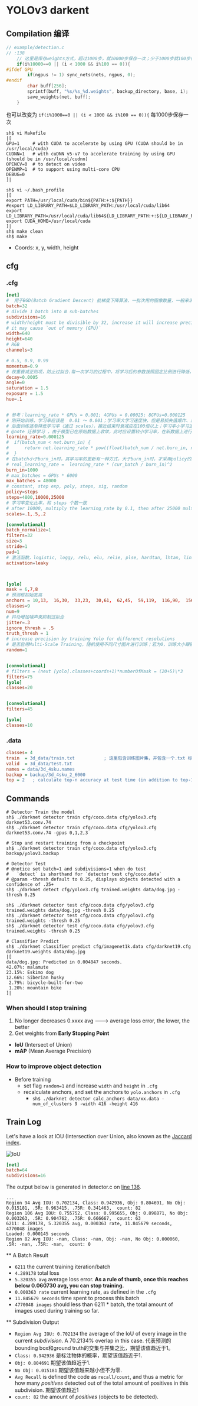 # YOLOv3 darkent

## Compilation  编译

```c
// example/detection.c
// :138
    // 这里是保存weights方式，超过1000步，就10000步保存一次；少于1000步就100步保存一次
    if(i%10000==0 || (i < 1000 && i%100 == 0)){
#ifdef GPU
        if(ngpus != 1) sync_nets(nets, ngpus, 0);
#endif
        char buff[256];
        sprintf(buff, "%s/%s_%d.weights", backup_directory, base, i);
        save_weights(net, buff);
    }
```

也可以改变为 `if(i%1000==0 || (i < 1000 && i%100 == 0)){`  每1000步保存一次

```shell
sh$ vi Makefile
|[
GPU=1     # with CUDA to accelerate by using GPU (CUDA should be in /usr/local/cuda)
CUDNN=1   # with cuDNN v5-v7 to accelerate training by using GPU (should be in /usr/local/cudnn)
OPENCV=0  # to detect on video
OPENMP=1  # to support using multi-core CPU
DEBUG=0
]|

sh$ vi ~/.bash_profile
|[
export PATH=/usr/local/cuda/bin${PATH:+:${PATH}}
#export LD_LIBRARY_PATH=$LD_LIBRARY_PATH:/usr/local/cuda/lib64
export LD_LIBRARY_PATH=/usr/local/cuda/lib64${LD_LIBRARY_PATH:+:${LD_LIBRARY_PATH}}
export CUDA_HOME=/usr/local/cuda
]|
sh$ make clean
sh$ make
```

* Coords: x, y, width, height

## cfg

### .cfg

 ```conf
[net]
#  用于BGD(Batch Gradient Descent) 批梯度下降算法，一批次用的图像数量，一般来说，在显存允许范围内尽量的大会收敛更精细，不过也可能导致收敛到局部最优解
batch=32
# divide 1 batch into N sub-batches
subdivisions=16
# width/height must be divisible by 32, increase it will increase precision
# it may cause `out of memory (GPU)`
width=640
height=640
# RGB
channels=3

# 0.5, 0.9, 0.99
momentum=0.9
# 权重衰减正则项，防止过拟合.每一次学习的过程中，将学习后的参数按照固定比例进行降低，为了防止过拟合，decay参数越大对过拟合的抑制能力越强。
decay=0.0005
angle=0
saturation = 1.5
exposure = 1.5
hue=.1


# 参考：learning_rate * GPUs = 0.001; 4GPUs = 0.00025; 8GPUs=0.000125
# 刚开始训练，学习率应该是  0.01 ～ 0.001；学习率大学习速度快，但是易损失值爆炸、易震荡
# 后面训练逐渐降低学习率（通过 scales），接近结束时衰减应在100倍以上；学习率小学习速度慢，易过拟合、收敛速度慢。
# @note 迁移学习 ，由于模型已在原始数据上收敛，此时应设置较小学习率，在新数据上进行微调 。
learning_rate=0.000125
#  if(batch_num < net.burn_in) {
#      return net.learning_rate * pow((float)batch_num / net.burn_in, net.power)
#  }
# 在batch小于burn_in时，其学习率的更新有一种方式，大于burn_in时，才采用policy的更新方式
# real_learning_rate =  learning_rate * (cur_batch / burn_in)^2
burn_in=1000
# max_batches = GPUs * 6000
max_batches = 48000
# constant, step exp, poly, steps, sig, random
policy=steps
steps=4800,10000,25000
# 学习率变化比率，和 steps 个数一致
# after 10000, multiply the learning_rate by 0.1, then after 25000 multiply again by 0.1
scales=.1,.5,.2

[convolutional]
batch_normalize=1
filters=32
size=3
stride=1
pad=1
# 激活函数，logistic, loggy, relu, elu, relie, plse, hardtan, lhtan, linear, ramp, leaky, tanh, stair
activation=leaky



[yolo]
mask = 6,7,8
# 预测框初始宽高
anchors = 10,13,  16,30,  33,23,  30,61,  62,45,  59,119,  116,90,  156,198,  373,326
classes=9
num=9
# 抖动增加噪声来抑制过拟合
jitter=.3
ignore_thresh = .5
truth_thresh = 1
# increase precision by training Yolo for differenct resolutions
# 是否启用Multi-Scale Training，随机使用不同尺寸图片进行训练；若为0，训练大小跟输入大小一致
random=1


[convolutional]
# filters = (next [yolo].classes+coords+1)*numberOfMask = (20+5)\*3
filters=75
[yolo]
classes=20


[convolutional]
filters=45

[yolo]
classes=10
```

### .data

```ini
classes= 4
train  = 3d_data/train.txt           ; 这里包含训练图片集，并包含一个.txt 标注数据； 如 /tmp/a.jpg  ==> 表示同时包含 /tmp/a.jpg 和 annotation/tmp/a.txt
valid  = 3d_data/test.txt
names = data/3d_4sku.names
backup = backup/3d_4sku_2_6000
top = 2   ; calculate top-n accuracy at test time (in addition to top-1)
```

## Commands

```shell
# Detector Train the model
sh$ ./darknet detector train cfg/coco.data cfg/yolov3.cfg darknet53.conv.74
sh$ ./darknet detector train cfg/coco.data cfg/yolov3.cfg darknet53.conv.74 -gpus 0,1,2,3

# Stop and restart training from a checkpoint
sh$ ./darknet detector train cfg/coco.data cfg/yolov3.cfg backup/yolov3.backup

# Detector Test
# @notice set batch=1 and subdivisions=1 when do test
#   `detect` is shorthand for `detector test cfg/coco.data`
# @param -thresh default to 0.25, displays objects detected with a confidence of .25+
sh$ ./darknet detect cfg/yolov3.cfg trained.weights data/dog.jpg -thresh 0.25

sh$ ./darknet detector test cfg/coco.data cfg/yolov3.cfg trained.weights data/dog.jpg -thresh 0.25
sh$ ./darknet detector test cfg/coco.data cfg/yolov3.cfg trained.weights -thresh 0.25
sh$ ./darknet detector test cfg/coco.data cfg/yolov3.cfg trained.weights -thresh 0.25

# Classifier Predict
sh$ ./darknet classifier predict cfg/imagenet1k.data cfg/darknet19.cfg darknet19.weights data/dog.jpg
|[
data/dog.jpg: Predicted in 0.004847 seconds.
42.07%: malamute
23.15%: Eskimo dog
12.66%: Siberian husky
 2.79%: bicycle-built-for-two
 1.20%: mountain bike
]|
```

### When should I stop training

1. No longer decreases 0.xxxx avg        --->  average loss error, the lower, the better
2. Get weights from **Early Stopping Point**

* **IoU** (Intersect of Union)
* **mAP** (Mean Average Precision)

### How to improve object detection

* Before training
  * set flag `random=1` and increase `width` and `height` in `.cfg`
  * recalculate anchors, and set the anchors to `yolo.anchors` in `.cfg`
    * `sh$ ./darknet detector calc_anchors data/xx.data -num_of_clusters 9 -width 416 -height 416`

## Train Log

Let's have a look at IOU (Intersection over Union, also known as the [Jaccard index](https://en.wikipedia.org/wiki/Jaccard_index).

![IoU](https://timebutt.github.io/static/content/images/2017/06/Intersection_over_Union_-_visual_equation-1.png)


```cfg
[net]
batch=64
subdivisions=16
```

The output below is generated in detector.c on [line 136](https://github.com/pjreddie/darknet/blob/56d69e73aba37283ea7b9726b81afd2f79cd1134/examples/detector.c#L136).

```log
...
Region 94 Avg IOU: 0.702134, Class: 0.942936, Obj: 0.804691, No Obj: 0.015181, .5R: 0.963415, .75R: 0.341463,  count: 82
Region 106 Avg IOU: 0.755752, Class: 0.995655, Obj: 0.898871, No Obj: 0.003263, .5R: 0.904762, .75R: 0.666667,  count: 63
6211: 4.289178, 5.320355 avg, 0.000363 rate, 11.845679 seconds, 4770048 images
Loaded: 0.000145 seconds
Region 82 Avg IOU: -nan, Class: -nan, Obj: -nan, No Obj: 0.000060, .5R: -nan, .75R: -nan,  count: 0
```

** A Batch Result

* `6211` the current training iteration/batch
* `4.289178` total loss
* `5.320355 avg` average loss error. **As a rule of thumb, once this reaches below 0.060730 avg, you can stop training.**
* `0.000363 rate` current learning rate, as defined in the `.cfg`
* `11.845679 seconds` time spent to process this batch
* `4770048 images` should less than 6211 * batch, the total amount of images used during training so far.

** Subdivision Output

* `Region Avg IOU: 0.702134` the average of the IoU of every image in the current *subdivision*. A 70.2134% overlap in this case. 代表预测的bounding box和ground truth的交集与并集之比，期望该值趋近于1。
* `Class: 0.942936` 是标注物体的概率，期望该值趋近于1.
* `Obj: 0.804691` 期望该值趋近于1.
* `No Obj: 0.015181` 期望该值越来越小但不为零.
* `Avg Recall` is defined the code as `recall/count`, and thus a metric for how many *positives* detected out of the total amount of positives in this subdivision. 期望该值趋近1
* `count: 82` the amount of *positives* (objects to be detected).